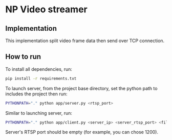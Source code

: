 # NP Video streamer

## Implementation

This implementation split video frame data then send over TCP connection.

## How to run
To install all dependencies, run:
```sh
pip install -r requirements.txt
```

To launch server, from the project base directory, set the python path to includes
the project then run:
```sh
PYTHONPATH="." python app/server.py <rtsp_port>
```

Similar to launching server, run:
```sh
PYTHONPATH="." python app/client.py <server_ip> <server_rtsp_port> <filename>
```

Server's RTSP port should be empty (for example, you can chose 1200).
